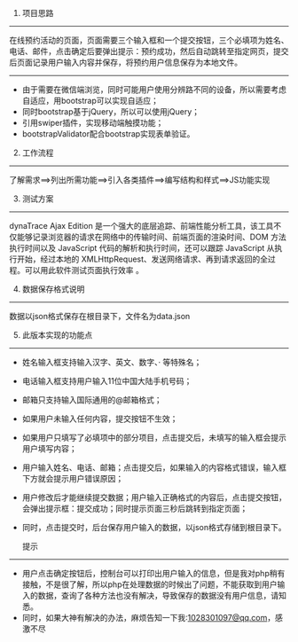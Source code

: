 1. 项目思路
-------

在线预约活动的页面，页面需要三个输入框和一个提交按钮，三个必填项为姓名、电话、邮件，点击确定后要弹出提示：预约成功，然后自动跳转至指定网页，提交后页面记录用户输入内容并保存，将预约用户信息保存为本地文件。

----------

 - 由于需要在微信端浏览，同时可能用户使用分辨路不同的设备，所以需要考虑自适应，用bootstrap可以实现自适应；
 - 同时bootstrap基于jQuery，所以可以使用jQuery；
 - 引用swiper插件，实现移动端触摸功能；
 - bootstrapValidator配合bootstrap实现表单验证。

	

2. 工作流程
-------

了解需求==>列出所需功能==>引入各类插件==>编写结构和样式==>JS功能实现

3. 测试方案
-------
dynaTrace Ajax Edition 是一个强大的底层追踪、前端性能分析工具，该工具不仅能够记录浏览器的请求在网络中的传输时间、前端页面的渲染时间、DOM 方法执行时间以及 JavaScript 代码的解析和执行时间，还可以跟踪 JavaScript 从执行开始，经过本地的 XMLHttpRequest、发送网络请求、再到请求返回的全过程。可以用此软件测试页面执行效率 。


4. 数据保存格式说明
-----------

数据以json格式保存在根目录下，文件名为data.json

 5. 此版本实现的功能点
------------
 - 姓名输入框支持输入汉字、英文、数字、· 等特殊名；
 - 电话输入框支持用户输入11位中国大陆手机号码；
 - 邮箱只支持输入国际通用的@邮箱格式；
 - 如果用户未输入任何内容，提交按钮不生效；
 - 如果用户只填写了必填项中的部分项目，点击提交后，未填写的输入框会提示用户填写内容；
 - 用户输入姓名、电话、邮箱；点击提交后，如果输入的内容格式错误，输入框下方就会提示用户错误原因；
 - 用户修改后才能继续提交数据；用户输入正确格式的内容后，点击提交按钮，会弹出提示框：提交成功；同时提示页面三秒后跳转到指定页面；
 - 同时，点击提交时，后台保存用户输入的数据，以json格式存储到根目录下。

    提示
------------
 - 用户点击确定按钮后，控制台可以打印出用户输入的信息，但是我对php稍有接触，不是很了解，所以php在处理数据的时候出了问题，不能获取到用户输入的数据，查询了各种方法也没有解决，导致保存的数据没有用户信息，请知悉。
 - 同时，如果大神有解决的办法，麻烦告知一下我:1028301097@qq.com，感激不尽


